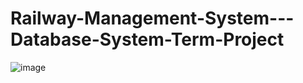 # Railway-Management-System---Database-System-Term-Project


![image](https://github.com/beenish01/Railway-Management-System---Database-System-Term-Project/assets/118468315/b79f6590-fdd5-4ed4-8e83-59504f4db5da)

